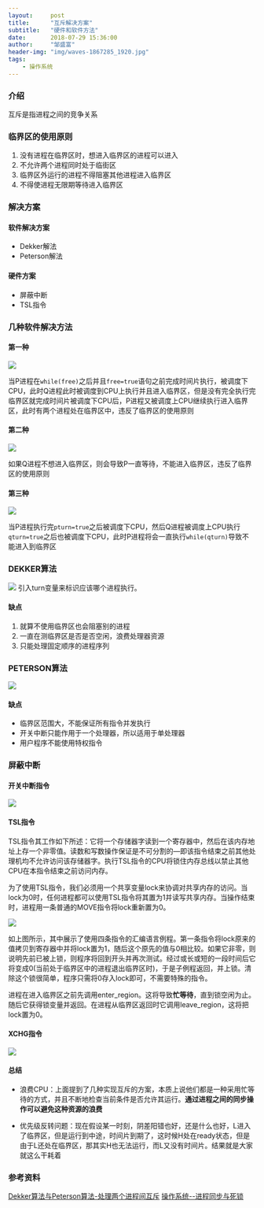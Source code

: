 ```yaml
---
layout:     post
title:      "互斥解决方案"
subtitle:   "硬件和软件方法"
date:       2018-07-29 15:36:00
author:     "邹盛富"
header-img: "img/waves-1867285_1920.jpg"
tags:
    - 操作系统
---
```


### 介绍

互斥是指进程之间的竞争关系

### 临界区的使用原则
1. 没有进程在临界区时，想进入临界区的进程可以进入
2. 不允许两个进程同时处于临街区
3. 临界区外运行的进程不得阻塞其他进程进入临界区
4. 不得使进程无限期等待进入临界区


### 解决方案
#### 软件解决方案
- Dekker解法
- Peterson解法

#### 硬件方案
- 屏蔽中断
- TSL指令

### 几种软件解决方法

#### 第一种

![](http://res.cloudinary.com/bytedance14/image/upload/v1532850068/blog/%E5%B1%8F%E5%B9%95%E5%BF%AB%E7%85%A7_2018-07-29_%E4%B8%8B%E5%8D%883.37.23.png)

当P进程在`while(free)`之后并且`free=true`语句之前完成时间片执行，被调度下CPU，此时Q进程此时被调度到CPU上执行并且进入临界区，但是没有完全执行完临界区就完成时间片被调度下CPU后，P进程又被调度上CPU继续执行进入临界区，此时有两个进程处在临界区中，违反了临界区的使用原则

#### 第二种
![](http://res.cloudinary.com/bytedance14/image/upload/v1532850511/blog/%E5%B1%8F%E5%B9%95%E5%BF%AB%E7%85%A7_2018-07-29_%E4%B8%8B%E5%8D%883.47.41.png)

如果Q进程不想进入临界区，则会导致P一直等待，不能进入临界区，违反了临界区的使用原则

#### 第三种
![](http://res.cloudinary.com/bytedance14/image/upload/v1532850812/blog/%E5%B1%8F%E5%B9%95%E5%BF%AB%E7%85%A7_2018-07-29_%E4%B8%8B%E5%8D%883.52.59.png)

当P进程执行完`pturn=true`之后被调度下CPU，然后Q进程被调度上CPU执行`qturn=true`之后也被调度下CPU，此时P进程将会一直执行`while(qturn)`导致不能进入到临界区

### DEKKER算法
![](http://res.cloudinary.com/bytedance14/image/upload/v1532853576/blog/%E5%B1%8F%E5%B9%95%E5%BF%AB%E7%85%A7_2018-07-29_%E4%B8%8B%E5%8D%884.39.03.png)
引入turn变量来标识应该哪个进程执行。

#### 缺点
1. 就算不使用临界区也会阻塞别的进程
2. 一直在测临界区是否是否空闲，浪费处理器资源
3. 只能处理固定顺序的进程序列

### PETERSON算法
![](http://res.cloudinary.com/bytedance14/image/upload/v1532854137/blog/%E5%B1%8F%E5%B9%95%E5%BF%AB%E7%85%A7_2018-07-29_%E4%B8%8B%E5%8D%884.47.31.png)

#### 缺点

- 临界区范围大，不能保证所有指令并发执行
- 开关中断只能作用于一个处理器，所以适用于单处理器
- 用户程序不能使用特权指令



### 屏蔽中断
#### 开关中断指令
![](http://res.cloudinary.com/bytedance14/image/upload/v1532854368/blog/%E5%B1%8F%E5%B9%95%E5%BF%AB%E7%85%A7_2018-07-29_%E4%B8%8B%E5%8D%884.52.18.png)

#### TSL指令

TSL指令其工作如下所述：它将一个存储器字读到一个寄存器中，然后在该内存地址上存一个非零值。读数和写数操作保证是不可分割的—即该指令结束之前其他处理机均不允许访问该存储器字。执行TSL指令的CPU将锁住内存总线以禁止其他CPU在本指令结束之前访问内存。

为了使用TSL指令，我们必须用一个共享变量lock来协调对共享内存的访问。当lock为0时，任何进程都可以使用TSL指令将其置为1并读写共享内存。当操作结束时，进程用一条普通的MOVE指令将lock重新置为0。

![](http://res.cloudinary.com/bytedance14/image/upload/v1532927448/%E5%B1%8F%E5%B9%95%E5%BF%AB%E7%85%A7_2018-07-30_%E4%B8%8B%E5%8D%881.04.07.png)

如上图所示，其中展示了使用四条指令的汇编语言例程。第一条指令将lock原来的值拷贝到寄存器中并将lock置为1，随后这个原先的值与0相比较。如果它非零，则说明先前已被上锁，则程序将回到开头并再次测试。经过或长或短的一段时间后它将变成0(当前处于临界区中的进程退出临界区时)，于是子例程返回，并上锁。清除这个锁很简单，程序只需将0存入lock即可，不需要特殊的指令。

进程在进入临界区之前先调用enter_region。这将导致**忙等待**，直到锁空闲为止。随后它获得锁变量并返回。在进程从临界区返回时它调用leave_region，这将把lock置为0。

#### XCHG指令

![](http://res.cloudinary.com/bytedance14/image/upload/v1532927772/blog/%E5%B1%8F%E5%B9%95%E5%BF%AB%E7%85%A7_2018-07-30_%E4%B8%8B%E5%8D%881.15.47.png)

#### 总结
- 浪费CPU：上面提到了几种实现互斥的方案，本质上说他们都是一种采用忙等待的方式，并且不断地检查当前条件是否允许其运行。**通过进程之间的同步操作可以避免这种资源的浪费**

- 优先级反转问题：现在假设某一时刻，阴差阳错也好，还是什么也好，L进入了临界区，但是运行到中途，时间片到期了，这时候H处在ready状态，但是由于L还处在临界区，那其实H也无法运行，而L又没有时间片。结果就是大家就这么干耗着
### 参考资料

[Dekker算法与Peterson算法-处理两个进程间互斥](https://dcrozz.github.io/2017/04/28/Dekker%E7%AE%97%E6%B3%95%E4%B8%8EPeterson%E7%AE%97%E6%B3%95-%E5%A4%84%E7%90%86%E4%B8%A4%E4%B8%AA%E8%BF%9B%E7%A8%8B%E9%97%B4%E4%BA%92%E6%96%A5/)
[操作系统--进程同步与死锁](https://blog.csdn.net/Xw_Classmate/article/details/50547664)
